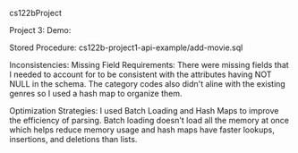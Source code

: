 cs122bProject

Project 3:
Demo:

Stored Procedure: cs122b-project1-api-example/add-movie.sql

Inconsistencies:
Missing Field Requirements: There were missing fields that I needed to account for to be consistent with the attributes having NOT NULL in the schema.
The category codes also didn't aline with the existing genres so I used a hash map to organize them.

Optimization Strategies:
I used Batch Loading and Hash Maps to improve the efficiency of parsing. Batch loading doesn't load all the memory at once which helps reduce memory usage and hash maps have faster lookups, insertions, and deletions than lists. 
